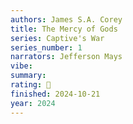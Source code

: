 ```yaml
---
authors: James S.A. Corey
title: The Mercy of Gods
series: Captive's War
series_number: 1
narrators: Jefferson Mays
vibe:
summary:
rating: 🤌
finished: 2024-10-21
year: 2024
---
```


